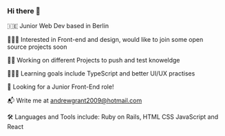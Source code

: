 ### Hi there 👋
🇮🇪 Junior Web Dev based in Berlin

👨🏻‍🎨 Interested in Front-end and design, would like to join some open source projects soon

🏋️‍♀️ Working on different Projects to push and test knoweldge

🧑🏻‍💻 Learning goals include TypeScript and better UI/UX practises

🤠 Looking for a Junior Front-End role!

📬 Write me at andrewgrant2009@hotmail.com

🛠 Languages and Tools include: Ruby on Rails, HTML CSS JavaScript and React
